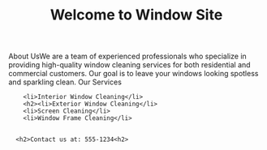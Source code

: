 <html lang="en-US">
  
  <body>
    <header>
      <h1>Welcome to Window Site</h1>
    </header>
   About UsWe are a team of experienced professionals who specialize in providing high-quality window cleaning services for both residential and commercial customers. Our goal is to leave your windows looking spotless and sparkling clean.
      Our Services
      
        <li>Interior Window Cleaning</li>
        <h2><li>Exterior Window Cleaning</li>
        <li>Screen Cleaning</li>
        <li>Window Frame Cleaning</li>
      
    
      <h2>Contact us at: 555-1234<h2>
    
  </body>
</html>


